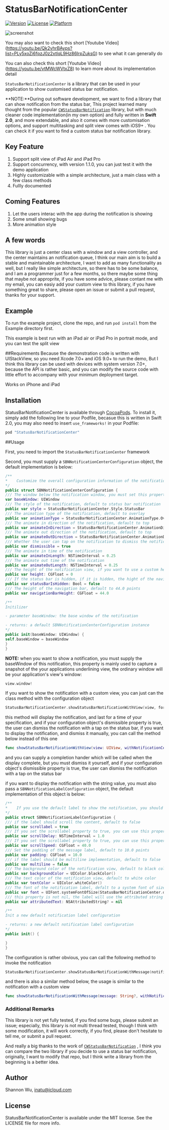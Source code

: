# StatusBarNotificationCenter

[![Version](https://img.shields.io/cocoapods/v/StatusBarNotificationCenter.svg?style=flat)](http://cocoapods.org/pods/StatusBarNotificationCenter)
[![License](https://img.shields.io/cocoapods/l/StatusBarNotificationCenter.svg?style=flat)](http://cocoapods.org/pods/StatusBarNotificationCenter)
[![Platform](https://img.shields.io/cocoapods/p/StatusBarNotificationCenter.svg?style=flat)](http://cocoapods.org/pods/StatusBarNotificationCenter)

![screenshot](screenshots/screenshot.png)

You may also want to check this short  [Youtube Video] (https://youtu.be/Qk2vhrBAyps?list=PLy5xoZi6fpzJ0z2xtlqL9Hz86IrpZuksG) to see what it can generally do

You can also check this short [Youtube Video] (https://youtu.be/vtMWcWVtxZ8) to learn more about its implementation detail

`StatusBarNotificationCenter` is a library that can be used in your application to show customised status bar notification.

**NOTE:**During out software development, we want to find a library that can show notification from the status bar,  This project learned many thought from  the popular [`CWStatusBarNotification`](https://github.com/cezarywojcik/CWStatusBarNotification)  library, but with much cleaner code implementation(in my own option) and fully written in **Swift 2.0**,  and more extendable, and also it comes with more customisation options, and support multitasking and split view comes with iOS9+ . You can check it if you want to find a custom status bar notification library.

## Key Feature 
1. Support split view of iPad Air and iPad Pro
2. Support concurrency, with version 1.1.0, you can just test it with the demo application
3. Highly customizable with a simple architecture, just a main class with a few class methods
4. Fullly documented

## Coming Features
1. Let the users interac with the app during the notification is showing
2. Some small showing bugs
3. More animation style

## A few words
This library is just a center class with a window and a view controller, and the center maintains an notification queue, I think our main aim is to build a stable and maintainable architecture, I want to add as many functionality as well, but I really like simple architecture, so there has to be some balance, and I am a programmer just for a few months, so there maybe some thing that maybe not approprite, if you have some advice, please contant me with my email, you can easiy add your custom view to this library, if you have something great to share, please open an issue or submit a pull request, thanks for your support.

## Example

To run the example project, clone the repo, and run `pod install` from the Example directory first.

This example is best run with an iPad air or iPad Pro in portrait mode, and you can test the split view

##Requirements
Because the demonstration code is written with UIStackView, so you need Xcode 7.0+ and iOS 9.0+ to run the demo, But I think this library can be used with devices with system version 7.0+, because the API is rather basic, and you can modify the source code with little effort to accompany with your minimum deployment target.

Works on iPhone and iPad

## Installation

StatusBarNotificationCenter is available through [CocoaPods](http://cocoapods.org). To install
it, simply add the following line to your Podfile, becasue this is written in Swift 2.0, you may also need to insert `use_frameworks!` in your Podfile:

```ruby
pod "StatusBarNotificationCenter"
```
##Usage

First, you need to import the `StatusBarNotificationCenter` framework

Second, you must supply a `SBNNotificationCenterConfiguration` object, the default implementation is below:

```swift
/**
*    Customize the overall configuration information of the notification, most of the property's default value is OK for most circumstance, but you can customize it if you want
*/
public struct SBNNotificationCenterConfiguration {
/// The window below the notification window, you must set this property, or the notification will not work correctly
var baseWindow: UIWindow
/// The style of the notification, default to status bar notification
public var style = StatusBarNotificationCenter.Style.StatusBar
/// The animation type of the notification, default to overlay
public var animationType = StatusBarNotificationCenter.AnimationType.Overlay
/// The animate in direction of the notification, default to top
public var animateInDirection = StatusBarNotificationCenter.AnimationDirection.Top
/// The animate out direction of the notification, default to top
public var animateOutDirection = StatusBarNotificationCenter.AnimationDirection.Top
/// Whether the user can tap on the notification to dismiss the notification, default to true
public var dismissible = true
/// The animate in time of the notification
public var animateInLength: NSTimeInterval = 0.25
/// The animate out time of the notification
public var animateOutLength: NSTimeInterval = 0.25
/// The height of the notification view, if you want to use a custom height, set the style of the notification to custom, or it will use the status bar and navigation bar height
public var height: CGFloat = 0
/// If the status bar is hidden, if it is hidden, the hight of the navigation style notification height is the height of the navigation bar, default to false
public var statusBarIsHidden: Bool = false
/// The height of the navigation bar, default to 44.0 points
public var navigationBarHeight: CGFloat = 44.0

/**
Initilizer

- parameter baseWindow: the base window of the notification

- returns: a default SBNNotificationCenterConfiguration instance
*/
public init(baseWindow: UIWindow) {
self.baseWindow = baseWindow
}
}
```

**NOTE:** when you want to show a notification, you must supply the baseWindow of this notification,  this property is mainly used to capture a snapshot of the your applications underlining view, the ordinary window will be your application's  view's window:
```swift
view.window!
```

If you want to show the notification with a custom view, you can just can the class method with the configuration object
```swift
StatusBarNotificationCenter.showStatusBarNotificationWithView(view, forDuration: NSTimeInterval(durationSlider.value), withNotificationCenterConfiguration: notificationCenterConfiguration)
```
this method will display the notification, and last for a time of your specification, and if your configuration object's dismissible property is true, the user can dismiss the notification with a tap on the status bar, if you want to display the notification, and dismiss it manually, you can call the method below instead of this one
```swift
func showStatusBarNotificationWithView(view: UIView, withNotificationCenterConfiguration notificationCenterConfiguration: SBNNotificationCenterConfiguration, whenComplete completionHandler: Void -> Void)
```
and you can supply a completion hander which will be called when the  display complete, but you must dismiss it yourself, and if your configuration object's dismissible property is true, the user can dismiss the notification with a tap on the status bar

if you want to display the notification with the string value, you must also pass a `SBNNotificationLabelConfiguration` object, the default implementation of this object is below:
```swift
/**
*    If you use the default label to show the notification, you should send a customized configuration struct, the dufault implementation is a nonscrollabel label, with one line to show the information
*/
public struct SBNNotificationLabelConfiguration {
/// if the label should scroll the content, default to false
public var scrollabel = true
/// If you set the scrollabel property to true, you can use this property to customize the scroll delay, default delay is 1 second
public var scrollDelay: NSTimeInterval = 1.0
/// If you set the scrollabel property to true, you can use this property to customize the scroll speed, default speed is 40 points per second
public var scrollSpeed: CGFloat = 40.0
/// Set the padding of the message label, default to 10.0 points
public var padding: CGFloat = 10.0
/// if the label should be multiline implementation, default to false
public var multiline = false
/// The background color of the notification view, default to black color
public var backgroundColor = UIColor.blackColor()
/// The text color of the notification view, default to white color
public var textColor = UIColor.whiteColor()
/// The font of the notification label, defalt to a system font of size 14.0, if you pass the attributed string, this property will be ignored
public var font = UIFont.systemFontOfSize(StatusBarNotificationCenter.defaultMessageLabelFontSize)
/// this property is not nil, the label will use the attributed string to show the message
public var attributedText: NSAttributedString? = nil

/**
Init a new default notification label configuration

- returns: a new default notification label configuration
*/
public init() {

}
}
```
The configuration is rather obvious, you can call the following method to invoke the notification
```swift
StatusBarNotificationCenter.showStatusBarNotificationWithMessage(notificationTextField.text, forDuration: NSTimeInterval(durationSlider.value), withNotificationCenterConfiguration: notificationCenterConfiguration, andNotificationLabelConfiguration: notificationLabelConfiguration)
```
and there is also a similar method below, the usage is similar to the notification with a custom view
```swift
func showStatusBarNotificationWithMessage(message: String?, withNotificationCenterConfiguration notificationCenterConfiguration: SBNNotificationCenterConfiguration, andNotificationLabelConfiguration notificationLabelConfiguration: SBNNotificationLabelConfiguration, whenComplete completionHandler: Void -> Void)
```
### Additional Remarks
This library is not yet fully tested, if you find some bugs, please submit an issue; especially, this library is not multi thread tested, though I think with some modification, it will work correctly, if you find, please don't hesitate to tell me, or submit a pull request.

And really a big thanks to the work of  [`CWStatusBarNotification`](https://github.com/cezarywojcik/CWStatusBarNotification) , I think you can compare the two library if you decide to use a status bar notification, originally, I want to modify that repo, but I think write a library from the beginning is a better idea.

## Author

Shannon Wu, inatu@icloud.com

## License

StatusBarNotificationCenter is available under the MIT license. See the LICENSE file for more info.
